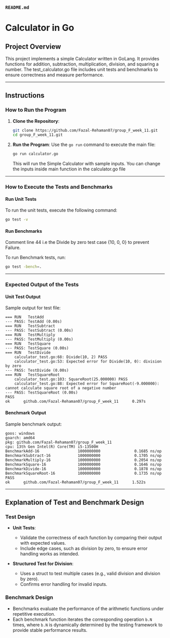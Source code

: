 ### `README.md`

# Calculator in Go

## **Project Overview**
This project implements a simple Calculator written in GoLang. It provides functions for addition, subtraction, multiplication, division, and squaring a number. The test_calculator.go file includes unit tests and benchmarks to ensure correctness and measure performance.

---

## **Instructions**

### **How to Run the Program**
1. **Clone the Repository**:
   ```bash
   git clone https://github.com/Fazal-Rehaman07/group_F_week_11.git
   cd group_F_week_11.git
   ```
2. **Run the Program**:
   Use the `go run` command to execute the main file:
   ```bash
   go run calculator.go
   ```
   This will run the Simple Calculator with sample inputs. You can change the inputs inside main function in the calculator.go file

---

### **How to Execute the Tests and Benchmarks**

#### **Run Unit Tests**
To run the unit tests, execute the following command:
```bash
go test -v
```

#### **Run Benchmarks**
Comment line 44 i.e the Divide by zero test case {10, 0, 0} to prevent Failure.  

To run Benchmark tests, run:
```bash
go test -bench=.
```

---

### **Expected Output of the Tests**

#### **Unit Test Output**
Sample output for test file:
```
=== RUN   TestAdd
--- PASS: TestAdd (0.00s)
=== RUN   TestSubtract
--- PASS: TestSubtract (0.00s)
=== RUN   TestMultiply
--- PASS: TestMultiply (0.00s)
=== RUN   TestSquare
--- PASS: TestSquare (0.00s)
=== RUN   TestDivide
    calculator_test.go:68: Divide(10, 2) PASS
    calculator_test.go:53: Expected error for Divide(10, 0): division by zero
--- PASS: TestDivide (0.00s)
=== RUN   TestSquareRoot
    calculator_test.go:103: SquareRoot(25.000000) PASS
    calculator_test.go:88: Expected error for SquareRoot(-9.000000): cannot calculate square root of a negative number
--- PASS: TestSquareRoot (0.00s)
PASS
ok      github.com/Fazal-Rehaman07/group_F_week_11      0.297s

```

#### **Benchmark Output**
Sample benchmark output:
```
goos: windows
goarch: amd64
pkg: github.com/Fazal-Rehaman07/group_F_week_11
cpu: 13th Gen Intel(R) Core(TM) i5-13500H
BenchmarkAdd-16                 1000000000               0.1685 ns/op
BenchmarkSubtract-16            1000000000               0.1705 ns/op
BenchmarkMultiply-16            1000000000               0.2054 ns/op
BenchmarkSquare-16              1000000000               0.1646 ns/op
BenchmarkDivide-16              1000000000               0.1878 ns/op
BenchmarkSquareRoot-16          1000000000               0.1735 ns/op
PASS
ok      github.com/Fazal-Rehaman07/group_F_week_11      1.522s

```

---

## **Explanation of Test and Benchmark Design**

### **Test Design**
- **Unit Tests**:
  - Validate the correctness of each function by comparing their output with expected values.
  - Include edge cases, such as division by zero, to ensure error handling works as intended.

- **Structured Test for Division**:
  - Uses a struct to test multiple cases (e.g., valid division and division by zero).
  - Confirms error handling for invalid inputs.

### **Benchmark Design**
- Benchmarks evaluate the performance of the arithmetic functions under repetitive execution.
- Each benchmark function iterates the corresponding operation `b.N` times, where `b.N` is dynamically determined by the testing framework to provide stable performance results.

